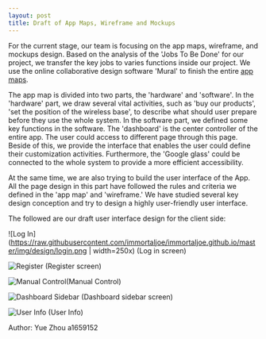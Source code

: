 ```yaml
---
layout: post
title: Draft of App Maps, Wireframe and Mockups
---
```


For the current stage, our team is focusing on the app maps, wireframe, and mockups design. Based on the analysis of the 'Jobs To Be Done' for our project, we transfer the key jobs to varies functions inside our project. We use the online collaborative design software 'Mural' to finish the entire [app maps](https://app.mural.ly/t/businessmen7998/m/businessmen7998/1459749605986).

The app map is divided into two parts, the 'hardware' and 'software'. In the 'hardware' part, we draw several vital activities, such as 'buy our products', 'set the position of the wireless base', to describe what should user prepare before they use the whole system. In the software part, we defined some key functions in the software. The 'dashboard' is the center controller of the entire app. The user could access to different page through this page. Beside of this, we provide the interface that enables the user could define their customization activities. Furthermore, the 'Google glass' could be connected to the whole system to provide a more efficient accessibility.


At the same time, we are also trying to build the user interface of the App. All the page design in this part have followed the rules and criteria we defined in the 'app map' and 'wireframe.' We have studied several key design conception and try to design a highly user-friendly user interface.

The followed are our draft user interface design for the client side:

![Log In](https://raw.githubusercontent.com/immortaljoe/immortaljoe.github.io/master/img/design/login.png | width=250x)
(Log in screen)

![Register](https://raw.githubusercontent.com/immortaljoe/immortaljoe.github.io/master/img/design/register.png)
(Register screen)

![Manual Control](https://raw.githubusercontent.com/immortaljoe/immortaljoe.github.io/master/img/design/maunualcontrol.png)(Manual Control)

![Dashboard Sidebar](https://raw.githubusercontent.com/immortaljoe/immortaljoe.github.io/master/img/design/controller2.png)
(Dashboard sidebar screen)

![User Info](https://raw.githubusercontent.com/immortaljoe/immortaljoe.github.io/master/img/design/userinfo.png)
(User Info)




Author: Yue Zhou a1659152
